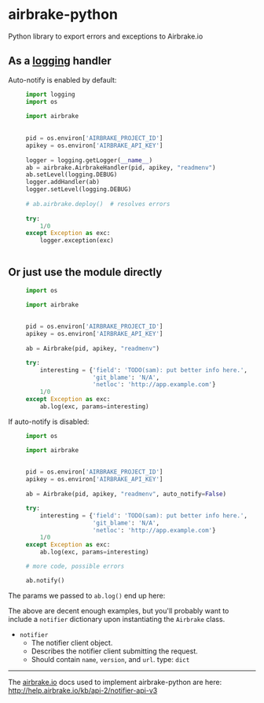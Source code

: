 airbrake-python
===============

Python library to export errors and exceptions to Airbrake.io


As a [logging](http://docs.python.org/2/library/logging.html) handler
-----------------------------------

Auto-notify is enabled by default:

```python
     import logging
     import os
     
     import airbrake
     
     
     pid = os.environ['AIRBRAKE_PROJECT_ID']
     apikey = os.environ['AIRBRAKE_API_KEY']
     
     logger = logging.getLogger(__name__)
     ab = airbrake.AirbrakeHandler(pid, apikey, "readmenv")
     ab.setLevel(logging.DEBUG)
     logger.addHandler(ab)
     logger.setLevel(logging.DEBUG)
     
     # ab.airbrake.deploy()  # resolves errors
     
     try:
         1/0
     except Exception as exc:
         logger.exception(exc)
         
```

Or just use the module directly
------------
```python
     import os

     import airbrake
     
     
     pid = os.environ['AIRBRAKE_PROJECT_ID']
     apikey = os.environ['AIRBRAKE_API_KEY']
     
     ab = Airbrake(pid, apikey, "readmenv")

     try:
         interesting = {'field': 'TODO(sam): put better info here.',
                        'git_blame': 'N/A',
                        'netloc': 'http://app.example.com'}
         1/0
     except Exception as exc:
         ab.log(exc, params=interesting)
```



If auto-notify is disabled:

```python
     import os

     import airbrake
     
     
     pid = os.environ['AIRBRAKE_PROJECT_ID']
     apikey = os.environ['AIRBRAKE_API_KEY']
     
     ab = Airbrake(pid, apikey, "readmenv", auto_notify=False)

     try:
         interesting = {'field': 'TODO(sam): put better info here.',
                        'git_blame': 'N/A',
                        'netloc': 'http://app.example.com'}
         1/0
     except Exception as exc:
         ab.log(exc, params=interesting)

     # more code, possible errors

     ab.notify()
```

The params we passed to `ab.log()` end up here:


The above are decent enough examples, but you'll probably want to  
include a `notifier` dictionary upon instantiating the `Airbrake` class.

* `notifier`
  * The notifier client object.
  * Describes the notifier client submitting the request.
  * Should contain `name`, `version`, and `url`. type: `dict`

-----------------

The [airbrake.io](https://airbrake.io/) docs used to implement airbrake-python are here:
http://help.airbrake.io/kb/api-2/notifier-api-v3
